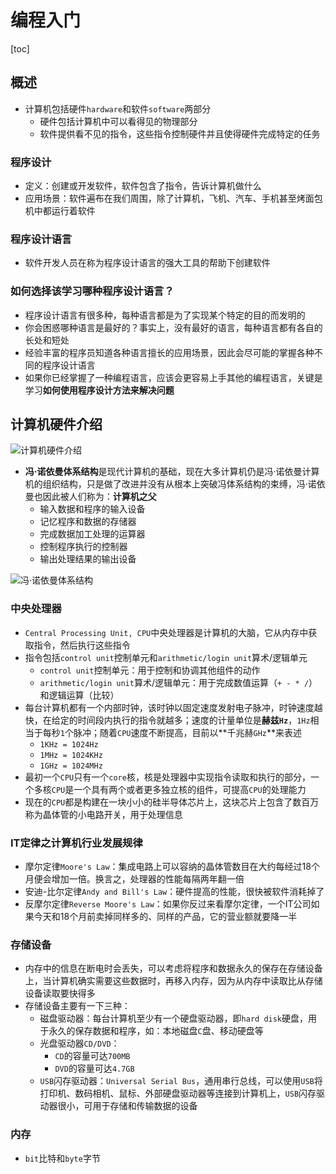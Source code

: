 # 编程入门

[toc]

## 概述

- 计算机包括硬件`hardware`和软件`software`两部分
  - 硬件包括计算机中可以看得见的物理部分
  - 软件提供看不见的指令，这些指令控制硬件并且使得硬件完成特定的任务

### 程序设计

- 定义：创建或开发软件，软件包含了指令，告诉计算机做什么
- 应用场景：软件遍布在我们周围，除了计算机，飞机、汽车、手机甚至烤面包机中都运行着软件

### 程序设计语言

- 软件开发人员在称为程序设计语言的强大工具的帮助下创建软件

### 如何选择该学习哪种程序设计语言？

- 程序设计语言有很多种，每种语言都是为了实现某个特定的目的而发明的
- 你会困惑哪种语言是最好的？事实上，没有最好的语言，每种语言都有各自的长处和短处
- 经验丰富的程序员知道各种语言擅长的应用场景，因此会尽可能的掌握各种不同的程序设计语言
- 如果你已经掌握了一种编程语言，应该会更容易上手其他的编程语言，关键是学习**如何使用程序设计方法来解决问题**

## 计算机硬件介绍

![计算机硬件介绍](https://cdn.jsdelivr.net/gh/9ml/cdn@main/images/java/computer-hardware.png)

- **冯·诺依曼体系结构**是现代计算机的基础，现在大多计算机仍是冯·诺依曼计算机的组织结构，只是做了改进并没有从根本上突破冯体系结构的束缚，冯·诺依曼也因此被人们称为：**计算机之父**
  - 输入数据和程序的输入设备
  - 记忆程序和数据的存储器
  - 完成数据加工处理的运算器
  - 控制程序执行的控制器
  - 输出处理结果的输出设备

![冯·诺依曼体系结构](https://cdn.jsdelivr.net/gh/9ml/cdn@main/images/java/John-von-Neumann.png)

### 中央处理器

- `Central Processing Unit, CPU`中央处理器是计算机的大脑，它从内存中获取指令，然后执行这些指令
- 指令包括`control unit`控制单元和`arithmetic/login unit`算术/逻辑单元
  - `control unit`控制单元：用于控制和协调其他组件的动作
  - `arithmetic/login unit`算术/逻辑单元：用于完成数值运算（`+ - * /`）和逻辑运算（比较）
- 每台计算机都有一个内部时钟，该时钟以固定速度发射电子脉冲，时钟速度越快，在给定的时间段内执行的指令就越多；速度的计量单位是**赫兹`Hz`**，`1Hz`相当于每秒`1`个脉冲；随着`CPU`速度不断提高，目前以**千兆赫`GHz`**来表述
  - `1KHz = 1024Hz`
  - `1MHz = 1024KHz`
  - `1GHz = 1024MHz`
- 最初一个`CPU`只有一个`core`核，核是处理器中实现指令读取和执行的部分，一个多核`CPU`是一个具有两个或者更多独立核的组件，可提高`CPU`的处理能力
- 现在的`CPU`都是构建在一块小小的硅半导体芯片上，这块芯片上包含了数百万称为晶体管的小电路开关，用于处理信息

### IT定律之计算机行业发展规律

- 摩尔定律`Moore's Law`：集成电路上可以容纳的晶体管数目在大约每经过18个月便会增加一倍。换言之，处理器的性能每隔两年翻一倍
- 安迪-比尔定律`Andy and Bill's Law`：硬件提高的性能，很快被软件消耗掉了
- 反摩尔定律`Reverse Moore's Law`：如果你反过来看摩尔定律，一个IT公司如果今天和18个月前卖掉同样多的、同样的产品，它的营业额就要降一半

### 存储设备

- 内存中的信息在断电时会丢失，可以考虑将程序和数据永久的保存在存储设备上，当计算机确实需要这些数据时，再移入内存，因为从内存中读取比从存储设备读取要快得多
- 存储设备主要有一下三种：
  - 磁盘驱动器：每台计算机至少有一个硬盘驱动器，即`hard disk`硬盘，用于永久的保存数据和程序，如：本地磁盘`C`盘、移动硬盘等
  - 光盘驱动器`CD/DVD`：
    - `CD`的容量可达`700MB`
    - `DVD`的容量可达`4.7GB`
  - `USB`闪存驱动器：`Universal Serial Bus`，通用串行总线，可以使用`USB`将打印机、数码相机、鼠标、外部硬盘驱动器等连接到计算机上，`USB`闪存驱动器很小，可用于存储和传输数据的设备

### 内存

- `bit`比特和`byte`字节
